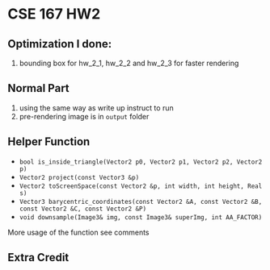 # CSE 167 HW2

## Optimization I done:
1. bounding box for hw_2_1, hw_2_2 and hw_2_3 for faster rendering

## Normal Part
1. using the same way as write up instruct to run
2. pre-rendering image is in `output` folder

## Helper Function

- `bool is_inside_triangle(Vector2 p0, Vector2 p1, Vector2 p2, Vector2 p)`
- `Vector2 project(const Vector3 &p)` 
- `Vector2 toScreenSpace(const Vector2 &p, int width, int height, Real s)`
- `Vector3 barycentric_coordinates(const Vector2 &A, const Vector2 &B, const Vector2 &C, const Vector2 &P)`
- `void downsample(Image3& img, const Image3& superImg, int AA_FACTOR) `

More usage of the function see comments

## Extra Credit

